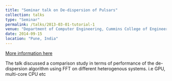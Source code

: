```yaml
---
title: "Seminar talk on De-dispersion of Pulsars"
collection: talks
type: "Seminar"
permalink: /talks/2013-03-01-tutorial-1
venue: "Department of Computer Engineering, Cummins College of Engineering for Women, university of Pune"
date: 2014-09-15
location: "Pune, India"
---
```


[More information here](http://exampleurl.com)

The talk discussed a comparison study in terms of performance of the de-dispersion algorithm using FFT on different heterogenous systems. i.e GPU, multi-core CPU etc
